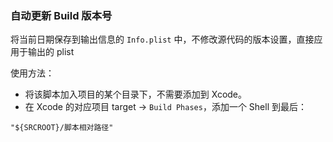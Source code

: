 
### 自动更新 Build 版本号

将当前日期保存到输出信息的 `Info.plist` 中，不修改源代码的版本设置，直接应用于输出的 plist

使用方法：
- 将该脚本加入项目的某个目录下，不需要添加到 Xcode。
- 在 Xcode 的对应项目 target -> `Build Phases`，添加一个 Shell 到最后：

```
"${SRCROOT}/脚本相对路径"
```

